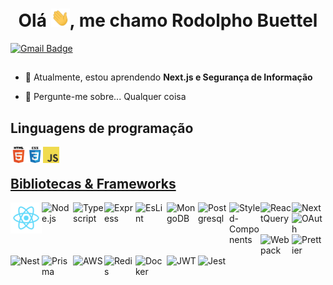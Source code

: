 <h1 align="center">Olá  <img src="https://github.com/ABSphreak/ABSphreak/blob/master/gifs/Hi.gif" width="30">, me chamo Rodolpho Buettel</h1>

[![Gmail Badge](https://img.shields.io/badge/rodolpho05buettel@gmail.com-c14438?style=flat&logo=Gmail&logoColor=white)](mailto:dn.danielbernardino@gmail.com "Connect via Email")
##

- 🌱 Atualmente, estou aprendendo **Next.js e Segurança de Informação**

- 💬 Pergunte-me sobre... Qualquer coisa
<div>
  <div>
    <h2>Linguagens de programação</h2>
    <div>
      <a href="https://developer.mozilla.org/pt-BR/docs/Web/HTML/" target="blank">
      <img align="left" alt="HTML5" width="26px" src="https://raw.githubusercontent.com/github/explore/80688e429a7d4ef2fca1e82350fe8e3517d3494d/topics/html/html.png" />
      </a>
      <a href="https://developer.mozilla.org/pt-BR/docs/Web/CSS" target="blank">
       <img align="left" alt="CSS3" width="26px" src="https://raw.githubusercontent.com/github/explore/80688e429a7d4ef2fca1e82350fe8e3517d3494d/topics/css/css.png" />
      </a>
      <a href="https://developer.mozilla.org/pt-BR/docs/Web/JavaScript/" target="blank">
      <img align="left" alt="JavaScript" width="26px" src="https://raw.githubusercontent.com/github/explore/80688e429a7d4ef2fca1e82350fe8e3517d3494d/topics/javascript/javascript.png" />
        <img  /> 
    </div>
  </div>
  
  <div>
    <h2>Bibliotecas & Frameworks</h2>
    <div>
      <a href="http://pt-br.reactjs.org/" target="blank">
         <img align="left" alt="React" width="50px" src="https://raw.githubusercontent.com/github/explore/80688e429a7d4ef2fca1e82350fe8e3517d3494d/topics/react/react.png" />
      </a>
      <a href="https://nodejs.org/en/" target="blank">
         <img align="left" alt="Node.js" width="50px" src="https://www.stickersdevs.com.br/wp-content/uploads/2022/01/nodejs-logo-adesivo-sticker.png" />
      </a>
      <a href="https://www.typescriptlang.org/" target="blank">
         <img align="left" alt="Typescript" width="50px" src="https://upload.wikimedia.org/wikipedia/commons/thumb/4/4c/Typescript_logo_2020.svg/512px-Typescript_logo_2020.svg.png" />
      </a>
      <a href="https://expressjs.com/" target="blank">
        <img align="left" alt="Express" width="50px" src="https://w7.pngwing.com/pngs/545/451/png-transparent-node-js-express-js-javascript-solution-stack-web-application-others-angle-text-rectangle-thumbnail.png" />
      </a>
      <a href="https://eslint.org/" target="blank">
         <img align="left" alt="EsLint" width="50px" src="https://substackcdn.com/image/fetch/w_1200,h_600,c_limit,f_jpg,q_auto:good,fl_progressive:steep/https%3A%2F%2Fbucketeer-e05bbc84-baa3-437e-9518-adb32be77984.s3.amazonaws.com%2Fpublic%2Fimages%2F8eb973ab-8dae-485c-84a1-f55bd6a2e9fa_700x400.jpeg" />
      </a>
      <a href="https://www.mongodb.com/home" target="blank">
         <img align="left" alt="MongoDB" width="50px" src="https://w7.pngwing.com/pngs/956/695/png-transparent-mongodb-original-wordmark-logo-icon-thumbnail.png" />
      </a>
      <a href="https://www.postgresql.org/" target="blank">
        <img align="left" alt="Postgresql" width="50px" src="https://w7.pngwing.com/pngs/441/460/png-transparent-postgresql-plain-wordmark-logo-icon.png" />
      </a>
      <a href="https://styled-components.com/" target="blank"> 
         <img align="left" alt="Styled-Components" width="50px" src="https://www.styled-components.com/atom.png" />
      </a>
      <a href="https://tanstack.com/query/latest" target="blank"> 
        <img align="left" alt="ReactQuery" width="50px" src="https://blog.theodo.com/static/bb12ede8ede50acc8cdb447e7dc8bf6e/6fe88/rq-logo.png" />
      </a>
      <a href="https://nextjs.org/" target="blank"> 
        <img align="left" alt="Next" width="50px" src="https://static-00.iconduck.com/assets.00/nextjs-icon-512x512-11yvtwzn.png" />
      </a>
      <a href="https://developer.mozilla.org/en-US/docs/Web/API/fetch" target="blank"> 
        <img align="left" alt="OAuth" width="50px" src="https://upload.wikimedia.org/wikipedia/commons/thumb/d/d2/Oauth_logo.svg/1200px-Oauth_logo.svg.png" />
      </a>
      <a href="https://webpack.js.org/" target="blank"> 
        <img align="left" alt="Webpack" width="50px" src="https://seeklogo.com/images/W/webpack-logo-9E66EE203A-seeklogo.com.png" />
      </a>
      <a href="https://prettier.io/" target="blank"> 
        <img align="left" alt="Prettier" width="50px" src="https://gregberge.com/static/a15f8dc6cde9d6dc9e94a2edb43b6108/2ceb4/banner.png" />
      </a>
      <a href="https://nestjs.com/" target="blank"> 
        <img align="left" alt="Nest" width="50px" src="https://cdn.dribbble.com/users/808903/screenshots/3831862/dribbble_szablon__1_1.png" />
      </a>
      <a href="https://www.prisma.io/" target="blank"> 
        <img align="left" alt="Prisma" width="50px" src="https://velog.velcdn.com/images/youngkiu/post/bfb3f3a0-2ca1-4e75-add7-0adfa9cfaa78/image.jpg" />
      </a>
      <a href="https://aws.amazon.com/pt/?nc2=h_lg" target="blank"> 
        <img align="left" alt="AWS" width="50px" src="https://upload.wikimedia.org/wikipedia/commons/thumb/9/93/Amazon_Web_Services_Logo.svg/1280px-Amazon_Web_Services_Logo.svg.png" />
      </a>
      <a href="https://redis.io/" target="blank"> 
       <img align="left" alt="Redis" width="50px" src="https://download.logo.wine/logo/Redis/Redis-Logo.wine.png" />
      </a>
      <a href="https://www.docker.com/" target="blank"> 
        <img align="left" alt="Docker" width="50px"" src="https://w7.pngwing.com/pngs/219/411/png-transparent-docker-logo-kubernetes-microservices-cloud-computing-dockers-logo-text-logo-cloud-computing.png" />
      </a>
      <a href="https://jwt.io/" target="blank"> 
       <img align="left" alt="JWT" width="50px" src="https://qbatu.net/wp-content/uploads/2023/01/jwt-1.png" />
      </a>
      <a href="https://jestjs.io/pt-BR/" target="blank"> 
       <img align="left" alt="Jest" width="50px" src="https://ih1.redbubble.net/image.404020079.1876/st,small,507x507-pad,600x600,f8f8f8.u7.jpg" />
       <div>
      </a>
    </div>
  </div>
</div>
